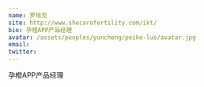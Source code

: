```yaml
---
name: 罗培克
site: http://www.shecarefertility.com/ikt/
bio: 孕橙APP产品经理
avatar: /assets/peoples/yuncheng/peike-luo/avatar.jpg
email: 
twitter: 
---
```

孕橙APP产品经理
